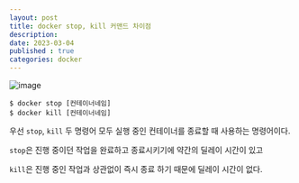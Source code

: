 ```yaml
---
layout: post
title: docker stop, kill 커맨드 차이점
description: 
date: 2023-03-04
published : true
categories: docker
---
```


![image](https://user-images.githubusercontent.com/18201794/222878453-b7bf2795-5f77-4fe5-bac9-c7c9095682d4.png)

```
$ docker stop [컨테이너네임]  
$ docker kill [컨테이너네임]
```

우선 `stop`, `kill` 두 명령어 모두 실행 중인 컨테이너를 종료할 때 사용하는 명령어이다.

`stop`은 진행 중이던 작업을 완료하고 종료시키기에 약간의 딜레이 시간이 있고

`kill`은 진행 중인 작업과 상관없이 즉시 종료 하기 때문에 딜레이 시간이 없다.





